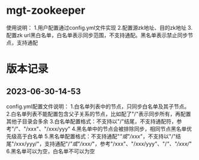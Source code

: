 # mgt-zookeeper

使用说明：
1.用户配置通过config.yml文件实现
2.配置源zk地址、目的zk地址
3.配置zk url黑白名单，白名单表示同步范围，不支持通配。黑名单表示禁止同步节点，支持通配

# 版本记录

##  2023-06-30-14-53

config.yml配置文件说明：
1.白名单列表中的节点，只同步白名单及其子节点。
2.白名单列表不能配置包含父子关系的节点，比如配了"/"表示同步所有，再配置其他子目录会多余
3.白名单配置格式：不支持以"/"结尾，不支持通配符，参考"/"、"/xxx"、"/xxx/yyy"
4.黑名单中的节点会被排除同步，相同节点黑名单优先级高于白名单
5.黑名单配置格式：不支持通配"*"或"/xxx*"，不支持以"/"结尾"/xxx/yyy/"，支持通配"/*"或"/xxx/*"，参考"/xxx"、"/xxx/yyy"、"/*"、"/xxx/*"
6.黑名单可以为空，白名单不可以为空